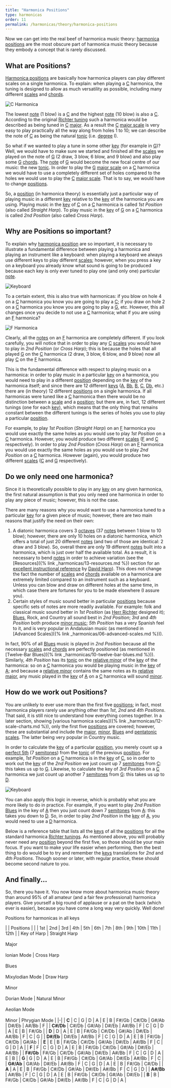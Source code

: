 ```yaml
---
title: "Harmonica Positions"
type: harmonicas
order: 11
permalink: /harmonicas/theory/harmonica-positions
---
```

Now we can get into the real beef of harmonica music theory: [harmonica positions](https://en.wikipedia.org/wiki/Harmonica_techniques#Positions) are the most obscure part of harmonica music theory because they embody a concept that is rarely discussed.

## What are Positions?

[Harmonica positions](https://en.wikipedia.org/wiki/Harmonica_techniques#Positions) are basically how harmonica players can play different scales on a single harmonica. To explain: when playing a [C](https://en.wikipedia.org/wiki/C_%28musical_note%29) harmonica, the tuning is designed to allow as much versatility as possible, including many different [scales](https://en.wikipedia.org/wiki/Musical_scale) and [chords](https://en.wikipedia.org/wiki/Chord_(music)).

![C Harmonica](/assets/images/harmonicas/c_harmonica.png)

The lowest [note](https://en.wikipedia.org/wiki/Note) (1 blow) is a [C](https://en.wikipedia.org/wiki/C_%28musical_note%29) and the highest [note](https://en.wikipedia.org/wiki/Note) (10 blow) is also a [C](https://en.wikipedia.org/wiki/C_%28musical_note%29). According to the original [Richter tuning](https://en.wikipedia.org/wiki/Richter_tuning) such a harmonica would be described as being tuned in [C](https://en.wikipedia.org/wiki/C_%28musical_note%29) [major](https://en.wikipedia.org/wiki/Major_scale). As a result the [C](https://en.wikipedia.org/wiki/C_%28musical_note%29) [major scale](https://en.wikipedia.org/wiki/Major_scale) is very easy to play practically all the way along from holes 1 to 10; we can describe the note of [C](https://en.wikipedia.org/wiki/C_%28musical_note%29) as being the natural [tonic](https://en.wikipedia.org/wiki/Tonic_%28music%29) (i.e. [degree](https://en.wikipedia.org/wiki/Degree_%28music%29) I).

So what if we wanted to play a tune in some other [key](https://en.wikipedia.org/wiki/Key_%28music%29) (for example in [G](https://en.wikipedia.org/wiki/G_%28musical_note%29))? Well, we would have to make sure we started and finished all the [scales](https://en.wikipedia.org/wiki/Musical_scale) we played on the note of [G](https://en.wikipedia.org/wiki/G_%28musical_note%29) (2 draw, 3 blow, 6 blow, and 9 blow) and also play some [G](https://en.wikipedia.org/wiki/G_%28musical_note%29) [chords](https://en.wikipedia.org/wiki/Chord_%28music%29). The [note](https://en.wikipedia.org/wiki/Note) of [G](https://en.wikipedia.org/wiki/G_%28musical_note%29) would become the new focal centre of our music: the new [tonic](https://en.wikipedia.org/wiki/Tonic_%28music%29). In order to play the [G](https://en.wikipedia.org/wiki/G_%28musical_note%29) [major scale](https://en.wikipedia.org/wiki/Major_scale) on a [C](https://en.wikipedia.org/wiki/C_%28musical_note%29) harmonica we would have to use a completely different set of holes compared to the holes we would use to play the [C](https://en.wikipedia.org/wiki/C_%28musical_note%29) [major scale](https://en.wikipedia.org/wiki/Major_scale). That is to say, we would have to change [positions](https://en.wikipedia.org/wiki/Harmonica_techniques#Positions).

So, a [position](https://en.wikipedia.org/wiki/Harmonica_techniques#Positions) (in harmonica theory) is essentially just a particular way of playing music in a different [key](https://en.wikipedia.org/wiki/Key_%28music%29) relative to the [key](https://en.wikipedia.org/wiki/Key_%28music%29) of the harmonica you are using. Playing music in the [key](https://en.wikipedia.org/wiki/Key_%28music%29) of [C](https://en.wikipedia.org/wiki/C_%28musical_note%29) on a [C](https://en.wikipedia.org/wiki/C_%28musical_note%29) harmonica is called _1st Position_ (also called _Straight Harp_). To play music in the [key](https://en.wikipedia.org/wiki/Key_%28music%29) of [G](https://en.wikipedia.org/wiki/G_%28musical_note%29) on a [C](https://en.wikipedia.org/wiki/C_%28musical_note%29) harmonica is called _2nd Position_ (also called _Cross Harp_).

## Why are Positions so important?

To explain why [harmonica position](https://en.wikipedia.org/wiki/Harmonica_techniques#Positions) are so important, it is necessary to illustrate a fundamental difference between playing a harmonica and playing an instrument like a keyboard: when playing  a keyboard we always use different keys to play different [scales](https://en.wikipedia.org/wiki/Musical_scale); however, when you press a key on a keyboard you already know what sound is going to be produced because each key is only ever tuned to play one (and only one) particular [note](https://en.wikipedia.org/wiki/Note).

![Keyboard](/assets/images/harmonicas/keyboard.png)

To a certain extent, this is also true with harmonicas: if you blow on hole 4 on a [C](https://en.wikipedia.org/wiki/C_%28musical_note%29) harmonica you know you are going to play a [C](https://en.wikipedia.org/wiki/C_%28musical_note%29); if you draw on hole 2 on a [C](https://en.wikipedia.org/wiki/C_%28musical_note%29) harmonica you know you are going to play a [G](https://en.wikipedia.org/wiki/G_%28musical_note%29), etc. However, this all changes once you decide to not use a [C](https://en.wikipedia.org/wiki/C_%28musical_note%29) harmonica; what if you are using an [F](https://en.wikipedia.org/wiki/F_%28musical_note%29) harmonica?

![F Harmonica](/assets/images/harmonicas/f_harmonica.png)

Clearly, all the [notes](https://en.wikipedia.org/wiki/Note) on an [F](https://en.wikipedia.org/wiki/F_%28musical_note%29) harmonica are completely different. If you look carefully, you will notice that in order to play any [C](https://en.wikipedia.org/wiki/C_%28musical_note%29) [scales](https://en.wikipedia.org/wiki/Musical_scale) you would have to play in _2nd Position_ (or _Cross Harp_); this is because the holes that all played [G](https://en.wikipedia.org/wiki/G_%28musical_note%29) on the [C](https://en.wikipedia.org/wiki/C_%28musical_note%29) harmonica (2 draw, 3 blow, 6 blow, and 9 blow) now all play [C](https://en.wikipedia.org/wiki/C_%28musical_note%29) on the [F](https://en.wikipedia.org/wiki/F_%28musical_note%29) harmonica.

This is the fundamental difference with respect to playing music on a harmonica: in order to play music in a particular [key](https://en.wikipedia.org/wiki/Key_%28music%29) on a harmonica, you would need to play in a different [position](https://en.wikipedia.org/wiki/Harmonica_techniques#Positions) depending on the [key](https://en.wikipedia.org/wiki/Key_%28music%29) of the harmonica itself; and since there are 12 different [keys](https://en.wikipedia.org/wiki/Key_%28music%29) ([A](https://en.wikipedia.org/wiki/A_%28musical_note%29), [Bb](https://en.wikipedia.org/wiki/B%E2%99%AD_%28musical_note%29), [B](https://en.wikipedia.org/wiki/B_%28musical_note%29), [C](https://en.wikipedia.org/wiki/C_%28musical_note%29), [Db](https://en.wikipedia.org/wiki/D%E2%99%AD_%28musical_note%29), etc.) there are (in theory) 12 different [positions](https://en.wikipedia.org/wiki/Harmonica_techniques#Positions) on a single harmonica. If all harmonicas were tuned like a [C](https://en.wikipedia.org/wiki/C_%28musical_note%29) harmonica then there would be no distinction between a [scale](https://en.wikipedia.org/wiki/Musical_scale) and a [position](https://en.wikipedia.org/wiki/Harmonica_techniques#Positions); but there are, in fact, 12 different tunings (one for each [key](https://en.wikipedia.org/wiki/Key_%28music%29)), which means that the only thing that remains constant between the different tunings is the series of holes you use to play a particular [position](https://en.wikipedia.org/wiki/Harmonica_techniques#Positions).

For example, to play _1st Position_ (_Straight Harp_) on an [F](https://en.wikipedia.org/wiki/F_%28musical_note%29) harmonica you would use exactly the same holes as you would use to play _1st Position_ on a [C](https://en.wikipedia.org/wiki/C_%28musical_note%29) harmonica. However, you would produce two different [scales](https://en.wikipedia.org/wiki/Musical_scale) ([F](https://en.wikipedia.org/wiki/F_%28musical_note%29) and [C](https://en.wikipedia.org/wiki/C_%28musical_note%29) respectively). In order to play _2nd Position_ (_Cross Harp_) on an [F](https://en.wikipedia.org/wiki/F_%28musical_note%29) harmonica you would use exactly the same holes as you would use to play _2nd Position_ on a [C](https://en.wikipedia.org/wiki/C_%28musical_note%29) harmonica. However (again), you would produce two different [scales](https://en.wikipedia.org/wiki/Musical_scale) ([C](https://en.wikipedia.org/wiki/C_%28musical_note%29) and [G](https://en.wikipedia.org/wiki/G_%28musical_note%29) respectively).

## Do we only need one harmonica?

Since it is theoretically possible to play in any [key](https://en.wikipedia.org/wiki/Key_%28music%29) on any given harmonica, the first natural assumption is that you only need one harmonica in order to play any piece of music; however, this is not the case.

There are many reasons why you would want to use a harmonica tuned to a particular [key](https://en.wikipedia.org/wiki/Key_%28music%29) for a given piece of music; however, there are two main reasons that justify the need on their own:

1. A diatonic harmonica covers 3 [octaves](https://en.wikipedia.org/wiki/Octave) (37 [notes](https://en.wikipedia.org/wiki/Note) between 1 blow to 10 blow); however, there are only 10 holes on a diatonic harmonica, which offers a total of just 20 different [notes](https://en.wikipedia.org/wiki/Note) (and two of those are identical: 2 draw and 3 blow). So, overall there are only 19 different [notes](https://en.wikipedia.org/wiki/Note) built into a harmonica, which is just over half the available total. As a result, it is necessary to bend [notes](https://en.wikipedia.org/wiki/Note) in order to achieve variation (see the [Resources]({% link _harmonicas/13-resources.md %}) section for an [excellent instructional reference](https://www.amazon.co.uk/gp/product/0918321115) by [David Harp](https://www.davidharp.com)). This does not change the fact the number of [scales](https://en.wikipedia.org/wiki/Musical_scale) and [chords](https://en.wikipedia.org/wiki/Chord_%28music%29) available on a harmonica are extremely limited compared to an instrument such as a keyboard. Unless you can blow and draw on different holes at the same time, in which case there are fortunes for you to be made elsewhere (I assure you).
1. Certain styles of music sound better in particular [positions](https://en.wikipedia.org/wiki/Harmonica_techniques#Positions) because specific sets of notes are more readily available. For example: folk and classical music sound better in _1st Position_ (as [Herr Richter](https://en.wikipedia.org/wiki/Richter_tuning) designed it); [Blues](https://en.wikipedia.org/wiki/The_Blues), Rock, and Country all sound best in _2nd Position_; _3rd_ and _4th Position_ both produce [minor music](https://en.wikipedia.org/wiki/Minor_scale); _5th Position_ has a very Spanish feel to it, and is very popular in Andalusian music (as mentioned in [Advanced Scales]({% link _harmonicas/06-advanced-scales.md %})).

In fact, 90% of all [Blues](https://en.wikipedia.org/wiki/The_Blues) music is played in _2nd Position_ because all the necessary [scales](https://en.wikipedia.org/wiki/Musical_scale) and [chords](https://en.wikipedia.org/wiki/Chord_%28music%29) are perfectly positioned (as mentioned in [Twelve-Bar Blues]({% link _harmonicas/10-twelve-bar-blues.md %})). Similarly, _4th Position_ has its [tonic](https://en.wikipedia.org/wiki/Tonic_%28music%29) on the [relative minor](https://en.wikipedia.org/wiki/Relative_minor) of the [key](https://en.wikipedia.org/wiki/Key_%28music%29) of the harmonica: so on a [C](https://en.wikipedia.org/wiki/C_%28musical_note%29) harmonica you would be playing music in the [key](https://en.wikipedia.org/wiki/Key_%28music%29) of [A](https://en.wikipedia.org/wiki/A_%28musical_note%29); and because a [relative minor](https://en.wikipedia.org/wiki/Relative_minor) contains the same notes as its [relative major](https://en.wikipedia.org/wiki/Relative_major), any music played in the [key](https://en.wikipedia.org/wiki/Key_%28music%29) of [A](https://en.wikipedia.org/wiki/A_%28musical_note%29) on a [C](https://en.wikipedia.org/wiki/C_%28musical_note%29) harmonica will sound [minor](https://en.wikipedia.org/wiki/Minor_scale).

## How do we work out Positions?

You are unlikely to ever use more than the first five [positions](https://en.wikipedia.org/wiki/Harmonica_techniques#Positions); in fact, most harmonica players rarely use anything other than _1st_, _2nd_ and _4th Positions_. That said, it is still nice to understand how everything comes together. In a later section, showing [various harmonica scales]({% link _harmonicas/12-scale-charts.md %}), only the first five [positions](https://en.wikipedia.org/wiki/Harmonica_techniques#Positions) are covered; however, these are substantial and include the [major](https://en.wikipedia.org/wiki/Major_scale), [minor](https://en.wikipedia.org/wiki/Minor_scale), [Blues](https://en.wikipedia.org/wiki/Blues_scale) and [pentatonic scales](https://en.wikipedia.org/wiki/Pentatonic_scale). The latter being very popular in Country music.

In order to calculate the [key](https://en.wikipedia.org/wiki/Key_%28music%29) of a particular [position](https://en.wikipedia.org/wiki/Harmonica_techniques#Positions), you merely count up a [perfect 5th](https://en.wikipedia.org/wiki/Perfect_fifth) (7 [semitones](https://en.wikipedia.org/wiki/Semitone)) from the [tonic](https://en.wikipedia.org/wiki/Tonic_%28music%29) of the previous [position](https://en.wikipedia.org/wiki/Harmonica_techniques#Positions). For example, _1st Position_ on a [C](https://en.wikipedia.org/wiki/C_%28musical_note%29) harmonica is in the [key](https://en.wikipedia.org/wiki/Key_%28music%29) of [C](https://en.wikipedia.org/wiki/C_%28musical_note%29), so in order to work out the [key](https://en.wikipedia.org/wiki/Key_%28music%29) of the _2nd Position_ we just count up 7 [semitones](https://en.wikipedia.org/wiki/Semitone) from [C](https://en.wikipedia.org/wiki/C_%28musical_note%29): this takes us up to [G](https://en.wikipedia.org/wiki/G_%28musical_note%29). Likewise, to calculate the key of _3rd Position_ on a [C](https://en.wikipedia.org/wiki/C_%28musical_note%29) harmonica we just count up another 7 [semitones](https://en.wikipedia.org/wiki/Semitone) from [G](https://en.wikipedia.org/wiki/G_%28musical_note%29): this takes us up to [D](https://en.wikipedia.org/wiki/D_%28musical_note%29).

![Keyboard](/assets/images/harmonicas/keyboard.png)

You can also apply this logic in reverse, which is probably what you are more likely to do in practice. For example, if you want to play _2nd Position_ [Blues](https://en.wikipedia.org/wiki/The_Blues) in the key of [A](https://en.wikipedia.org/wiki/A_%28musical_note%29) then you just count down 7 [semitones](https://en.wikipedia.org/wiki/Semitone) from [A](https://en.wikipedia.org/wiki/A_%28musical_note%29): this takes you down to [D](https://en.wikipedia.org/wiki/D_%28musical_note%29). So, in order to play _2nd Position_ in the [key](https://en.wikipedia.org/wiki/Key_%28music%29) of [A](https://en.wikipedia.org/wiki/A_%28musical_note%29), you would need to use a [D](https://en.wikipedia.org/wiki/D_%28musical_note%29) harmonica.

Below is a reference table that lists all the [keys](https://en.wikipedia.org/wiki/Key_%28music%29) of all the [positions](https://en.wikipedia.org/wiki/Harmonica_techniques#Positions) for all the standard harmonica [Richter tunings](https://en.wikipedia.org/wiki/Richter_tuning). As mentioned above, you will probably never need any [position](https://en.wikipedia.org/wiki/Harmonica_techniques#Positions) beyond the first five, so those should be your main focus. If you want to make your life easier when performing, then the best thing to do would be to try and remember the [keys](https://en.wikipedia.org/wiki/Key_%28music%29) translations for _2nd_ and _4th Positions_. Though sooner or later, with regular practice, these should become second nature to you.

## And finally...

So, there you have it. You now know more about harmonica music theory than around 95% of all amateur (and a fair few professional) harmonica players. Give yourself a big round of applause or a pat on the back (which ever is easier), because you have come a long way very quickly. Well done!

Positions for harmonicas in all keys

| | Positions |
| | 1st | 2nd | 3rd | 4th | 5th | 6th | 7th | 8th | 9th | 10th | 11th | 12th |
| Key of Harp | Straight Harp <br /><br />  Major <br /><br /> Ionian Mode | Cross Harp <br /><br /> Blues <br /><br /> Mixylodian Mode | Draw Harp <br /><br /> Minor <br /><br /> Dorian Mode | Natural Minor <br /><br /> Aeolian Mode <br /><br /> Minor | Phrygian Mode |
|-|
| **C** | C | G | D | A | E | B | F#/Gb | C#/Db | G#/Ab | D#/Eb | A#/Bb | F |
| **C#/Db** | C#/Db | G#/Ab | D#/Eb | A#/Bb | F | C | G | D | A | E | B | F#/Gb |
| **D** | D | A | E | B | F#/Gb | C#/Db | G#/Ab | D#/Eb | A#/Bb | F | C | G |
| **D#/Eb** | D#/Eb | A#/Bb | F | C | G | D | A | E | B | F#/Gb | C#/Db | G#/Ab |
| **E** | E | B | F#/Gb | C#/Db | G#/Ab | D#/Eb | A#/Bb | F | C | G | D | A |
| **F** | F | C | G | D | A | E | B | F#/Gb | C#/Db | G#/Ab | D#/Eb | A#/Bb |
| **F#/Gb** | F#/Gb | C#/Db | G#/Ab | D#/Eb | A#/Bb | F | C | G | D | A | E | B |
| **G** | G | D | A | E | B | F#/Gb | C#/Db | G#/Ab | D#/Eb | A#/Bb | F | C |
| **G#/Ab** | G#/Ab | D#/Eb | A#/Bb | F | C | G | D | A | E | B | F#/Gb | C#/Db |
| **A** | A | E | B | F#/Gb | C#/Db | G#/Ab | D#/Eb | A#/Bb | F | C | G | D |
| **A#/Bb** | A#/Bb | F | C | G | D | A | E | B | F#/Gb | C#/Db | G#/Ab | D#/Eb |
| **B** | B | F#/Gb | C#/Db | G#/Ab | D#/Eb | A#/Bb | F | C | G | D | A |
